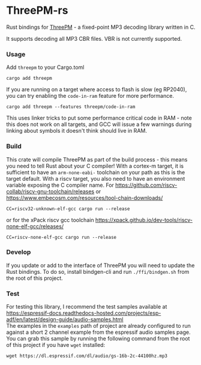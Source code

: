 # ThreePM-rs
Rust bindings for [ThreePM](ffi/ThreePM/README.md) - a fixed-point MP3 decoding library written in C.

It supports decoding all MP3 CBR files. VBR is not currently supported.

### Usage

Add `threepm` to your Cargo.toml
```system
cargo add threepm
```

If you are running on a target where access to flash is slow (eg RP2040), you can try enabling the `code-in-ram` feature for more performance.
```system
cargo add threepm --features threepm/code-in-ram
```

This uses linker tricks to put some performance critical code in RAM - note this does not work on all targets, and GCC will issue a few warnings during linking about symbols it doesn't think should live in RAM.

### Build

This crate will compile ThreePM as part of the build process - this means you need to tell Rust about your C compiler!
With a cortex-m target, it is sufficient to have an `arm-none-eabi-` toolchain on your path as this is the target default.
With a riscv target, you also need to have an environment variable exposing the C compiler name.
For https://github.com/riscv-collab/riscv-gnu-toolchain/releases or https://www.embecosm.com/resources/tool-chain-downloads/
```system
CC=riscv32-unknown-elf-gcc cargo run --release
```
or for the xPack riscv gcc toolchain https://xpack.github.io/dev-tools/riscv-none-elf-gcc/releases/
```system
CC=riscv-none-elf-gcc cargo run --release
```

### Develop

If you update or add to the interface of ThreePM you will need to update the Rust bindings.
To do so, install bindgen-cli and run `./ffi/bindgen.sh` from the root of this project.

### Test

For testing this library, I recommend the test samples available at  
https://espressif-docs.readthedocs-hosted.com/projects/esp-adf/en/latest/design-guide/audio-samples.html  
The examples in the `examples` path of project are already configured to run against a short 2 channel example from the espressif audio samples page.
You can grab this sample by running the following command from the root of this project if you have `wget` installed:  
```system
wget https://dl.espressif.com/dl/audio/gs-16b-2c-44100hz.mp3
```
